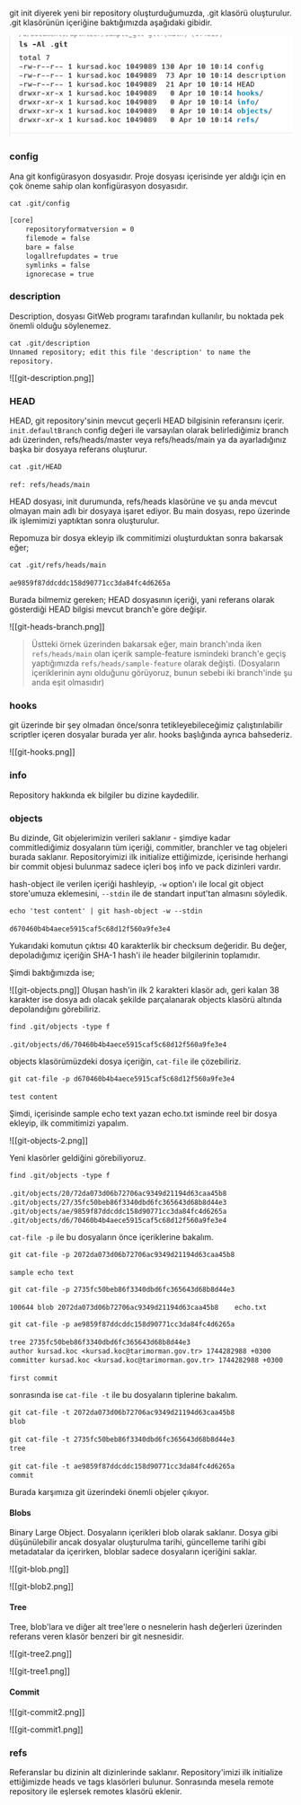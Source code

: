 git init diyerek yeni bir repository oluşturduğumuzda, .git klasörü oluşturulur. .git klasörünün içeriğine baktığımızda aşağıdaki gibidir.

![git-folder-structure](git-folder-structure.png)
### config

Ana git konfigürasyon dosyasıdır. Proje dosyası içerisinde yer aldığı için en çok öneme sahip olan konfigürasyon dosyasıdır.

```
cat .git/config
```

```
[core]
	repositoryformatversion = 0
	filemode = false
	bare = false
	logallrefupdates = true
	symlinks = false
	ignorecase = true
```

### description

Description, dosyası GitWeb programı tarafından kullanılır, bu noktada pek önemli olduğu söylenemez.

```
cat .git/description
Unnamed repository; edit this file 'description' to name the repository.
```

![[git-description.png]]

### HEAD

HEAD, git repository'sinin mevcut geçerli HEAD bilgisinin referansını içerir. 
`init.defaultBranch` config değeri ile varsayılan olarak belirlediğimiz branch adı üzerinden, refs/heads/master veya refs/heads/main ya da ayarladığınız başka bir dosyaya referans oluşturur. 

```
cat .git/HEAD

ref: refs/heads/main
```

HEAD dosyası, init durumunda, refs/heads klasörüne ve şu anda mevcut olmayan main adlı bir dosyaya işaret ediyor. Bu main dosyası, repo üzerinde ilk işlemimizi yaptıktan sonra oluşturulur.

Repomuza bir dosya ekleyip ilk commitimizi oluşturduktan sonra bakarsak eğer;

```
cat .git/refs/heads/main

ae9859f87ddcddc158d90771cc3da84fc4d6265a
```

Burada bilmemiz gereken; HEAD dosyasının içeriği, yani referans olarak gösterdiği HEAD bilgisi mevcut branch'e göre değişir.

![[git-heads-branch.png]]
> Üstteki örnek üzerinden bakarsak eğer, main branch'ında iken `refs/heads/main` olan içerik sample-feature ismindeki branch'e geçiş yaptığımızda `refs/heads/sample-feature` olarak değişti. (Dosyaların içeriklerinin aynı olduğunu görüyoruz, bunun sebebi iki branch'inde şu anda eşit olmasıdır)


### hooks

git üzerinde bir şey olmadan önce/sonra tetikleyebileceğimiz çalıştırılabilir scriptler içeren dosyalar burada yer alır. hooks başlığında ayrıca bahsederiz.

![[git-hooks.png]]

### info

Repository hakkında ek bilgiler bu dizine kaydedilir. 

### objects

Bu dizinde, Git objelerimizin verileri saklanır - şimdiye kadar commitlediğimiz dosyaların tüm içeriği, commitler, branchler ve tag objeleri burada saklanır. Repositoryimizi ilk initialize ettiğimizde, içerisinde herhangi bir commit objesi bulunmaz sadece içleri boş info ve pack dizinleri vardır.

hash-object ile verilen içeriği hashleyip, `-w` option'ı ile local git object store'umuza eklemesini, `--stdin` ile de standart input'tan almasını söyledik.

```
echo 'test content' | git hash-object -w --stdin

d670460b4b4aece5915caf5c68d12f560a9fe3e4
```

Yukarıdaki komutun çıktısı 40 karakterlik bir checksum değeridir. Bu değer, depoladığımız içeriğin SHA-1 hash'i ile header bilgilerinin toplamıdır.

Şimdi baktığımızda ise;

![[git-objects.png]]
Oluşan hash'in ilk 2 karakteri klasör adı, geri kalan 38 karakter ise dosya adı olacak şekilde parçalanarak objects klasörü altında depolandığını görebiliriz.

```
find .git/objects -type f

.git/objects/d6/70460b4b4aece5915caf5c68d12f560a9fe3e4
```

objects klasörümüzdeki dosya içeriğin, `cat-file` ile çözebiliriz.

```
git cat-file -p d670460b4b4aece5915caf5c68d12f560a9fe3e4

test content
```

Şimdi, içerisinde sample echo text yazan echo.txt isminde reel bir dosya ekleyip, ilk commitimizi yapalım.

![[git-objects-2.png]]

Yeni klasörler geldiğini görebiliyoruz.

```
find .git/objects -type f

.git/objects/20/72da073d06b72706ac9349d21194d63caa45b8
.git/objects/27/35fc50beb86f3340dbd6fc365643d68b8d44e3
.git/objects/ae/9859f87ddcddc158d90771cc3da84fc4d6265a
.git/objects/d6/70460b4b4aece5915caf5c68d12f560a9fe3e4
```

`cat-file -p` ile bu dosyaların önce içeriklerine bakalım.

```
git cat-file -p 2072da073d06b72706ac9349d21194d63caa45b8

sample echo text
```

```
git cat-file -p 2735fc50beb86f3340dbd6fc365643d68b8d44e3

100644 blob 2072da073d06b72706ac9349d21194d63caa45b8	echo.txt
```

```
git cat-file -p ae9859f87ddcddc158d90771cc3da84fc4d6265a

tree 2735fc50beb86f3340dbd6fc365643d68b8d44e3
author kursad.koc <kursad.koc@tarimorman.gov.tr> 1744282988 +0300
committer kursad.koc <kursad.koc@tarimorman.gov.tr> 1744282988 +0300

first commit
```


sonrasında ise `cat-file -t` ile bu dosyaların  tiplerine bakalım.

```
git cat-file -t 2072da073d06b72706ac9349d21194d63caa45b8
blob

git cat-file -t 2735fc50beb86f3340dbd6fc365643d68b8d44e3
tree

git cat-file -t ae9859f87ddcddc158d90771cc3da84fc4d6265a
commit

```

Burada karşımıza git üzerindeki önemli objeler çıkıyor.

#### Blobs

Binary Large Object. Dosyaların içerikleri blob olarak saklanır. Dosya gibi düşünülebilir ancak dosyalar oluşturulma tarihi, güncelleme tarihi gibi metadatalar da içerirken, bloblar sadece dosyaların içeriğini saklar.

![[git-blob.png]]

![[git-blob2.png]]

#### Tree

Tree, blob'lara ve diğer alt tree'lere o nesnelerin hash değerleri üzerinden referans veren klasör benzeri bir git nesnesidir.

![[git-tree2.png]]


![[git-tree1.png]]


#### Commit

![[git-commit2.png]]



![[git-commit1.png]]



### refs

Referanslar bu dizinin alt dizinlerinde saklanır. Repository'imizi ilk initialize ettiğimizde heads ve tags klasörleri bulunur. Sonrasında mesela remote repository ile eşlersek remotes klasörü eklenir.